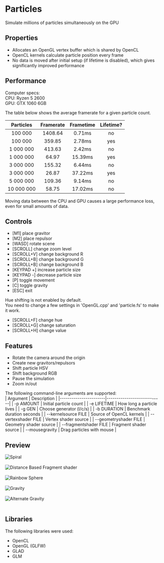 # Particles
Simulate millions of particles simultaneously on the GPU

## Properties
* Allocates an OpenGL vertex buffer which is shared by OpenCL
* OpenCL kernels calculate particle position every frame
* No data is moved after initial setup (if lifetime is disabled), which gives significantly improved performance

## Performance
Computer specs:  
CPU: Ryzen 5 2600  
GPU: GTX 1060 6GB  

The table below shows the average framerate for a given particle count.

|  Particles | Framerate |  Frametime | Lifetime? |
|:----------:|:---------:|:----------:|:---------:|
|    100 000 |   1408.64 |     0.71ms |        no |
|    100 000 |    359.85 |     2.78ms |       yes |
|  1 000 000 |    413.63 |     2.42ms |        no |
|  1 000 000 |     64.97 |    15.39ms |       yes |
|  3 000 000 |    155.32 |     6.44ms |        no |
|  3 000 000 |     26.87 |    37.22ms |       yes |
|  5 000 000 |    109.36 |     9.14ms |        no |
| 10 000 000 |     58.75 |    17.02ms |        no |

Moving data between the CPU and GPU causes a large performance loss, even for small amounts of data. 

## Controls
* [M1] place gravitor
* [M2] place repulsor
* [WASD] rotate scene
* [SCROLL] change zoom level
* [SCROLL+V] change background R
* [SCROLL+B] change background G
* [SCROLL+B] change background B
* [KEYPAD +] increase particle size
* [KEYPAD -] decrease particle size
* [P] toggle movement
* [C] toggle gravity
* [ESC] exit

Hue shifting is not enabled by default.  
You need to change a few settings in 'OpenGL.cpp' and 'particle.fs' to make it work.
* [SCROLL+F] change hue
* [SCROLL+G] change saturation
* [SCROLL+H] change value

## Features
* Rotate the camera around the origin
* Create new gravitors/repulsors
* Shift particle HSV
* Shift background RGB
* Pause the simulation
* Zoom in/out

The following command-line arguments are supported:  
| Argument              | Description                |
|-----------------------|----------------------------|
| -p AMOUNT             | Initial particle count     |
| -e LIFETIME           | How long a particle lives  |
| -g GEN                | Choose generator (l/c/s)   |
| -b DURATION           | Benchmark duration seconds |
| --kernelsource FILE   | Source of OpenCL kernels   |
| --vertexshader FILE   | Vertex shader source       |
| --geometryshader FILE | Geometry shader source     |
| --fragmentshader FILE | Fragment shader source     |
| --mousegravity        | Drag particles with mouse  |

## Preview
![Spiral](Screenshots/Spiral.png)<br><br>
![Distance Based Fragment shader](Screenshots/Distance-based.png)<br><br>
![Rainbow Sphere](Screenshots/Rainbow%20Sphere.png)<br><br>
![Gravity](Screenshots/Gravity.png)<br><br>
![Alternate Gravity](Screenshots/Alternate%20Gravity.png)<br><br>

## Libraries
The following libraries were used:  
* OpenCL
* OpenGL (GLFW)
* GLAD
* GLM
